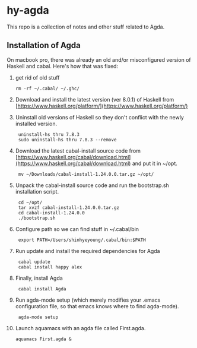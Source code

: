 # hy-agda

This repo is a collection of notes and other stuff related to Agda.

## Installation of Agda

On macbook pro, there was already an old and/or misconfigured version of
Haskell and cabal.  Here's how that was fixed:

1.  get rid of old stuff

        rm -rf ~/.cabal/ ~/.ghc/

2. Download and install the latest version (ver 8.0.1) of Haskell from [https://www.haskell.org/platform/](https://www.haskell.org/platform/)

3. Uninstall old versions of Haskell so they don't conflict with the newly installed version. 

        uninstall-hs thru 7.8.3 
        sudo uninstall-hs thru 7.8.3 --remove

4. Download the latest cabal-install source code from [https://www.haskell.org/cabal/download.html](https://www.haskell.org/cabal/download.html)
and put it in ~/opt.

        mv ~/Downloads/cabal-install-1.24.0.0.tar.gz ~/opt/

5. Unpack the cabal-install source code and run the bootstrap.sh installation script.

        cd ~/opt/
        tar xvzf cabal-install-1.24.0.0.tar.gz 
        cd cabal-install-1.24.0.0
        ./bootstrap.sh 

6. Configure path so we can find stuff in ~/.cabal/bin

        export PATH=/Users/shinhyeyoung/.cabal/bin:$PATH

7. Run update and install the required dependencies for Agda

        cabal update
        cabal install happy alex

8. Finally, install Agda

        cabal install Agda

9. Run agda-mode setup (which merely modifies your .emacs configuration file, so that emacs knows where to find agda-mode).

        agda-mode setup

10. Launch aquamacs with an agda file called First.agda.

        aquamacs First.agda &


